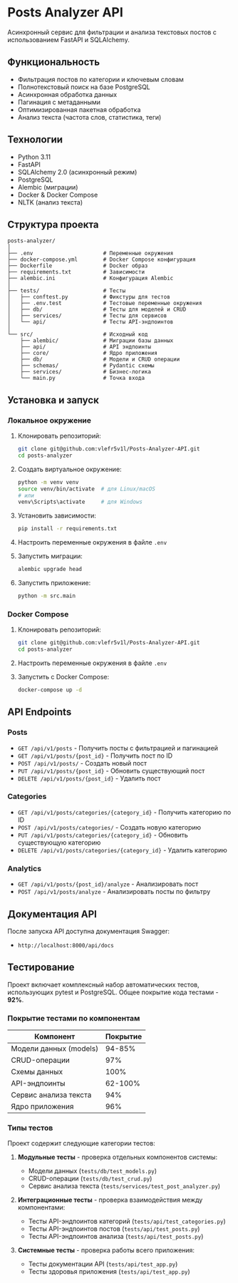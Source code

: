 # Posts Analyzer API

Асинхронный сервис для фильтрации и анализа текстовых постов с использованием FastAPI и SQLAlchemy.

## Функциональность

- Фильтрация постов по категории и ключевым словам
- Полнотекстовый поиск на базе PostgreSQL
- Асинхронная обработка данных
- Пагинация с метаданными
- Оптимизированная пакетная обработка
- Анализ текста (частота слов, статистика, теги)

## Технологии

- Python 3.11
- FastAPI
- SQLAlchemy 2.0 (асинхронный режим)
- PostgreSQL
- Alembic (миграции)
- Docker & Docker Compose
- NLTK (анализ текста)

## Структура проекта

```
posts-analyzer/
│
├── .env                      # Переменные окружения
├── docker-compose.yml        # Docker Compose конфигурация
├── Dockerfile                # Docker образ
├── requirements.txt          # Зависимости
├── alembic.ini               # Конфигурация Alembic
│
├── tests/                    # Тесты
│   ├── conftest.py           # Фикстуры для тестов
│   ├── .env.test             # Тестовые переменные окружения
│   ├── db/                   # Тесты для моделей и CRUD
│   ├── services/             # Тесты для сервисов
│   └── api/                  # Тесты API-эндпоинтов
│
└── src/                      # Исходный код
    ├── alembic/              # Миграции базы данных
    ├── api/                  # API эндпоинты
    ├── core/                 # Ядро приложения
    ├── db/                   # Модели и CRUD операции
    ├── schemas/              # Pydantic схемы
    ├── services/             # Бизнес-логика
    └── main.py               # Точка входа
```

## Установка и запуск

### Локальное окружение

1. Клонировать репозиторий:
   ```bash
   git clone git@github.com:vlefr5v1l/Posts-Analyzer-API.git
   cd posts-analyzer
   ```

2. Создать виртуальное окружение:
   ```bash
   python -m venv venv
   source venv/bin/activate  # для Linux/macOS
   # или
   venv\Scripts\activate     # для Windows
   ```

3. Установить зависимости:
   ```bash
   pip install -r requirements.txt
   ```

4. Настроить переменные окружения в файле `.env`

5. Запустить миграции:
   ```bash
   alembic upgrade head
   ```

6. Запустить приложение:
   ```bash
   python -m src.main
   ```

### Docker Compose

1. Клонировать репозиторий:
   ```bash
   git clone git@github.com:vlefr5v1l/Posts-Analyzer-API.git
   cd posts-analyzer
   ```

2. Настроить переменные окружения в файле `.env`

3. Запустить с Docker Compose:
   ```bash
   docker-compose up -d
   ```

## API Endpoints

### Posts

- `GET /api/v1/posts` - Получить посты с фильтрацией и пагинацией
- `GET /api/v1/posts/{post_id}` - Получить пост по ID
- `POST /api/v1/posts/` - Создать новый пост
- `PUT /api/v1/posts/{post_id}` - Обновить существующий пост
- `DELETE /api/v1/posts/{post_id}` - Удалить пост

### Categories

- `GET /api/v1/posts/categories/{category_id}` - Получить категорию по ID
- `POST /api/v1/posts/categories/` - Создать новую категорию
- `PUT /api/v1/posts/categories/{category_id}` - Обновить существующую категорию
- `DELETE /api/v1/posts/categories/{category_id}` - Удалить категорию

### Analytics

- `GET /api/v1/posts/{post_id}/analyze` - Анализировать пост
- `POST /api/v1/posts/analyze` - Анализировать посты по фильтру

## Документация API

После запуска API доступна документация Swagger:
- `http://localhost:8000/api/docs`

## Тестирование

Проект включает комплексный набор автоматических тестов, использующих pytest и PostgreSQL. Общее покрытие кода тестами - **92%**.

### Покрытие тестами по компонентам

| Компонент | Покрытие |
|-----------|----------|
| Модели данных (models) | 94-85% |
| CRUD-операции | 97% |
| Схемы данных | 100% |
| API-эндпоинты | 62-100% |
| Сервис анализа текста | 94% |
| Ядро приложения | 96% |

### Типы тестов

Проект содержит следующие категории тестов:

1. **Модульные тесты** - проверка отдельных компонентов системы:
   - Модели данных (`tests/db/test_models.py`)
   - CRUD-операции (`tests/db/test_crud.py`)
   - Сервис анализа текста (`tests/services/test_post_analyzer.py`)

2. **Интеграционные тесты** - проверка взаимодействия между компонентами:
   - Тесты API-эндпоинтов категорий (`tests/api/test_categories.py`)
   - Тесты API-эндпоинтов постов (`tests/api/test_posts.py`)
   - Тесты API-эндпоинтов анализа (`tests/api/test_posts.py`)

3. **Системные тесты** - проверка работы всего приложения:
   - Тесты документации API (`tests/api/test_app.py`)
   - Тесты здоровья приложения (`tests/api/test_app.py`)